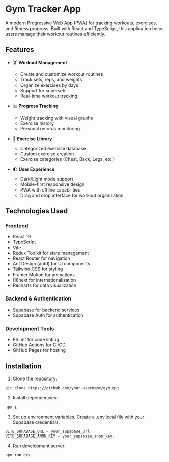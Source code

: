 # Gym Tracker App

A modern Progressive Web App (PWA) for tracking workouts, exercises, and fitness progress. Built with React and TypeScript, this application helps users manage their workout routines efficiently.

## Features

-   🏋️ **Workout Management**

    -   Create and customize workout routines
    -   Track sets, reps, and weights
    -   Organize exercises by days
    -   Support for supersets
    -   Real-time workout tracking

-   📊 **Progress Tracking**

    -   Weight tracking with visual graphs
    -   Exercise history
    -   Personal records monitoring

-   🎯 **Exercise Library**

    -   Categorized exercise database
    -   Custom exercise creation
    -   Exercise categories (Chest, Back, Legs, etc.)

-   🌓 **User Experience**
    -   Dark/Light mode support
    -   Mobile-first responsive design
    -   PWA with offline capabilities
    -   Drag and drop interface for workout organization

## Technologies Used

### Frontend

-   React 19
-   TypeScript
-   Vite
-   Redux Toolkit for state management
-   React Router for navigation
-   Ant Design (antd) for UI components
-   Tailwind CSS for styling
-   Framer Motion for animations
-   i18next for internationalization
-   Recharts for data visualization

### Backend & Authentication

-   Supabase for backend services
-   Supabase Auth for authentication

### Development Tools

-   ESLint for code linting
-   GitHub Actions for CI/CD
-   GitHub Pages for hosting

## Installation

1. Clone the repository:

```bash
git clone https://github.com/your-username/gym.git
```

2. Install dependencies:

```bash
npm i
```

3. Set up environment variables.
   Create a .env.local file with your Supabase credentials:

```javascript
VITE_SUPABASE_URL = your_supabase_url;
VITE_SUPABASE_ANON_KEY = your_supabase_anon_key;
```

4. Run development server:

```bash
npm run dev
```
